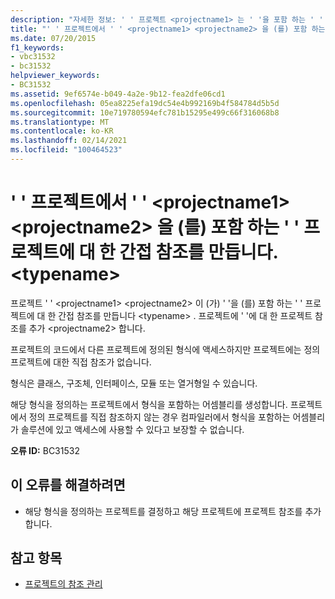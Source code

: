 ```yaml
---
description: "자세한 정보: ' ' 프로젝트 <projectname1> 는 ' '을 포함 하는 ' ' 프로젝트에 대 한 간접 참조를 만듭니다. <projectname2> <typename>"
title: "' ' 프로젝트에서 ' ' <projectname1> <projectname2> 을 (를) 포함 하는 ' ' 프로젝트에 대 한 간접 참조를 만듭니다. <typename>"
ms.date: 07/20/2015
f1_keywords:
- vbc31532
- bc31532
helpviewer_keywords:
- BC31532
ms.assetid: 9ef6574e-b049-4a2e-9b12-fea2dfe06cd1
ms.openlocfilehash: 05ea8225efa19dc54e4b992169b4f584784d5b5d
ms.sourcegitcommit: 10e719780594efc781b15295e499c66f316068b8
ms.translationtype: MT
ms.contentlocale: ko-KR
ms.lasthandoff: 02/14/2021
ms.locfileid: "100464523"
---
```

# <a name="project-projectname1-makes-an-indirect-reference-to-project-projectname2-which-contains-typename"></a>' ' 프로젝트에서 ' ' \<projectname1> \<projectname2> 을 (를) 포함 하는 ' ' 프로젝트에 대 한 간접 참조를 만듭니다. \<typename>

프로젝트 ' ' \<projectname1> \<projectname2> 이 (가) ' '을 (를) 포함 하는 ' ' 프로젝트에 대 한 간접 참조를 만듭니다 \<typename> . 프로젝트에 ' '에 대 한 프로젝트 참조를 추가 \<projectname2> 합니다.  
  
 프로젝트의 코드에서 다른 프로젝트에 정의된 형식에 액세스하지만 프로젝트에는 정의 프로젝트에 대한 직접 참조가 없습니다.  
  
 형식은 클래스, 구조체, 인터페이스, 모듈 또는 열거형일 수 있습니다.  
  
 해당 형식을 정의하는 프로젝트에서 형식을 포함하는 어셈블리를 생성합니다. 프로젝트에서 정의 프로젝트를 직접 참조하지 않는 경우 컴파일러에서 형식을 포함하는 어셈블리가 솔루션에 있고 액세스에 사용할 수 있다고 보장할 수 없습니다.  
  
 **오류 ID:** BC31532  
  
## <a name="to-correct-this-error"></a>이 오류를 해결하려면  
  
- 해당 형식을 정의하는 프로젝트를 결정하고 해당 프로젝트에 프로젝트 참조를 추가합니다.  
  
## <a name="see-also"></a>참고 항목

- [프로젝트의 참조 관리](/visualstudio/ide/managing-references-in-a-project)
